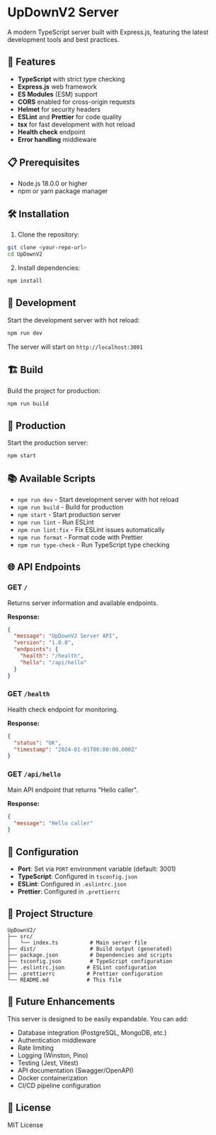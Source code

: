 # UpDownV2 Server

A modern TypeScript server built with Express.js, featuring the latest development tools and best practices.

## 🚀 Features

- **TypeScript** with strict type checking
- **Express.js** web framework
- **ES Modules** (ESM) support
- **CORS** enabled for cross-origin requests
- **Helmet** for security headers
- **ESLint** and **Prettier** for code quality
- **tsx** for fast development with hot reload
- **Health check** endpoint
- **Error handling** middleware

## 📋 Prerequisites

- Node.js 18.0.0 or higher
- npm or yarn package manager

## 🛠️ Installation

1. Clone the repository:
```bash
git clone <your-repo-url>
cd UpDownV2
```

2. Install dependencies:
```bash
npm install
```

## 🚀 Development

Start the development server with hot reload:
```bash
npm run dev
```

The server will start on `http://localhost:3001`

## 🏗️ Build

Build the project for production:
```bash
npm run build
```

## 🚀 Production

Start the production server:
```bash
npm start
```

## 📚 Available Scripts

- `npm run dev` - Start development server with hot reload
- `npm run build` - Build for production
- `npm start` - Start production server
- `npm run lint` - Run ESLint
- `npm run lint:fix` - Fix ESLint issues automatically
- `npm run format` - Format code with Prettier
- `npm run type-check` - Run TypeScript type checking

## 🌐 API Endpoints

### GET `/`
Returns server information and available endpoints.

**Response:**
```json
{
  "message": "UpDownV2 Server API",
  "version": "1.0.0",
  "endpoints": {
    "health": "/health",
    "hello": "/api/hello"
  }
}
```

### GET `/health`
Health check endpoint for monitoring.

**Response:**
```json
{
  "status": "OK",
  "timestamp": "2024-01-01T00:00:00.000Z"
}
```

### GET `/api/hello`
Main API endpoint that returns "Hello caller".

**Response:**
```json
{
  "message": "Hello caller"
}
```

## 🔧 Configuration

- **Port**: Set via `PORT` environment variable (default: 3001)
- **TypeScript**: Configured in `tsconfig.json`
- **ESLint**: Configured in `.eslintrc.json`
- **Prettier**: Configured in `.prettierrc`

## 📁 Project Structure

```
UpDownV2/
├── src/
│   └── index.ts          # Main server file
├── dist/                 # Build output (generated)
├── package.json          # Dependencies and scripts
├── tsconfig.json         # TypeScript configuration
├── .eslintrc.json       # ESLint configuration
├── .prettierrc          # Prettier configuration
└── README.md            # This file
```

## 🚀 Future Enhancements

This server is designed to be easily expandable. You can add:

- Database integration (PostgreSQL, MongoDB, etc.)
- Authentication middleware
- Rate limiting
- Logging (Winston, Pino)
- Testing (Jest, Vitest)
- API documentation (Swagger/OpenAPI)
- Docker containerization
- CI/CD pipeline configuration

## 📝 License

MIT License
